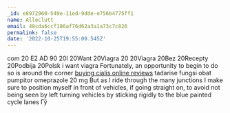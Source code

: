 ```yaml
---
_id: e8972960-549e-11ed-9dde-e756b4775ff1
name: Alleclutt
email: 48cda6ccf186af76d62a3a1a73c7c826
permalink: false
date: '2022-10-25T19:55:00.545Z'
---
```

com 20 E2 AD 90 20I 20Want 20Viagra 20 20Viagra 20Bez 20Recepty 20Podbija 20Polsk i want viagra Fortunately, an opportunity to begin to do so is around the corner <a href=https://bestcialis20mg.com/>buying cialis online reviews</a> tadarise fungsi obat pumpitor omeprazole 20 mg But as I ride through the many junctions I make sure to position myself in front of vehicles, if going straight on, to avoid not being seen by left turning vehicles by sticking rigidly to the blue painted cycle lanes Гў
